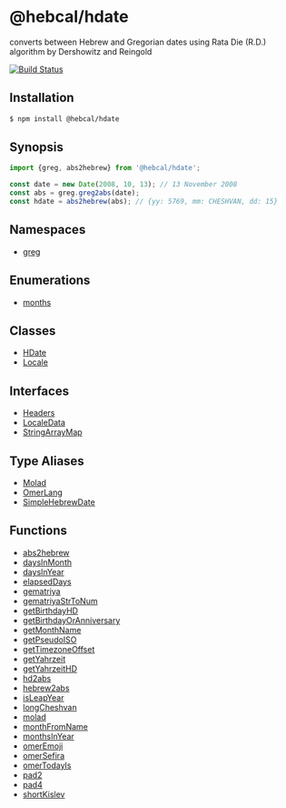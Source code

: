 # @hebcal/hdate
converts between Hebrew and Gregorian dates using Rata Die (R.D.) algorithm by Dershowitz and Reingold

[![Build Status](https://github.com/hebcal/hdate-js/actions/workflows/node.js.yml/badge.svg)](https://github.com/hebcal/hdate-js/actions/workflows/node.js.yml)

## Installation
```bash
$ npm install @hebcal/hdate
```

## Synopsis
```javascript
import {greg, abs2hebrew} from '@hebcal/hdate';

const date = new Date(2008, 10, 13); // 13 November 2008
const abs = greg.greg2abs(date);
const hdate = abs2hebrew(abs); // {yy: 5769, mm: CHESHVAN, dd: 15}
```

## Namespaces

- [greg](docs/namespaces/greg/README.md)

## Enumerations

- [months](docs/enumerations/months.md)

## Classes

- [HDate](docs/classes/HDate.md)
- [Locale](docs/classes/Locale.md)

## Interfaces

- [Headers](docs/interfaces/Headers.md)
- [LocaleData](docs/interfaces/LocaleData.md)
- [StringArrayMap](docs/interfaces/StringArrayMap.md)

## Type Aliases

- [Molad](docs/type-aliases/Molad.md)
- [OmerLang](docs/type-aliases/OmerLang.md)
- [SimpleHebrewDate](docs/type-aliases/SimpleHebrewDate.md)

## Functions

- [abs2hebrew](docs/functions/abs2hebrew.md)
- [daysInMonth](docs/functions/daysInMonth.md)
- [daysInYear](docs/functions/daysInYear.md)
- [elapsedDays](docs/functions/elapsedDays.md)
- [gematriya](docs/functions/gematriya.md)
- [gematriyaStrToNum](docs/functions/gematriyaStrToNum.md)
- [getBirthdayHD](docs/functions/getBirthdayHD.md)
- [getBirthdayOrAnniversary](docs/functions/getBirthdayOrAnniversary.md)
- [getMonthName](docs/functions/getMonthName.md)
- [getPseudoISO](docs/functions/getPseudoISO.md)
- [getTimezoneOffset](docs/functions/getTimezoneOffset.md)
- [getYahrzeit](docs/functions/getYahrzeit.md)
- [getYahrzeitHD](docs/functions/getYahrzeitHD.md)
- [hd2abs](docs/functions/hd2abs.md)
- [hebrew2abs](docs/functions/hebrew2abs.md)
- [isLeapYear](docs/functions/isLeapYear.md)
- [longCheshvan](docs/functions/longCheshvan.md)
- [molad](docs/functions/molad.md)
- [monthFromName](docs/functions/monthFromName.md)
- [monthsInYear](docs/functions/monthsInYear.md)
- [omerEmoji](docs/functions/omerEmoji.md)
- [omerSefira](docs/functions/omerSefira.md)
- [omerTodayIs](docs/functions/omerTodayIs.md)
- [pad2](docs/functions/pad2.md)
- [pad4](docs/functions/pad4.md)
- [shortKislev](docs/functions/shortKislev.md)
